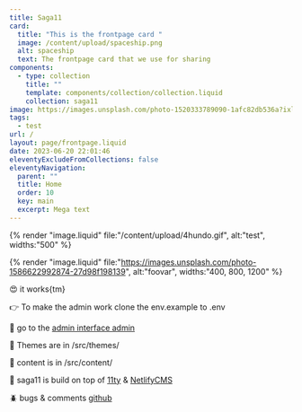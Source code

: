 ```yaml
---
title: Saga11
card:
  title: "This is the frontpage card "
  image: /content/upload/spaceship.png
  alt: spaceship
  text: The frontpage card that we use for sharing
components:
  - type: collection
    title: ""
    template: components/collection/collection.liquid
    collection: saga11
image: https://images.unsplash.com/photo-1520333789090-1afc82db536a?ixlib=rb-1.2.1&ixid=eyJhcHBfaWQiOjEyMDd9&auto=format&fit=crop&w=2102&q=80
tags:
  - test
url: /
layout: page/frontpage.liquid
date: 2023-06-20 22:01:46
eleventyExcludeFromCollections: false
eleventyNavigation:
  parent: ""
  title: Home
  order: 10
  key: main
  excerpt: Mega text
---
```

{% render "image.liquid" file:"/content/upload/4hundo.gif", alt:"test", widths:"500" %}

{% render "image.liquid" file:"https://images.unsplash.com/photo-1586622992874-27d98f198139", alt:"foovar", widths:"400, 800, 1200" %}

😍 it works{tm}

👉 To make the admin work clone the env.example to .env

🤖 go to the [admin interface admin](/admin)

💅 Themes are in /src/themes/

📜 content is in /src/content/

🎈 saga11 is build on top of [11ty](https://11ty.dev) & [NetlifyCMS](https://netlifycms.com)

🪲 bugs & comments [github](https://github.com/mortendk/saga11)